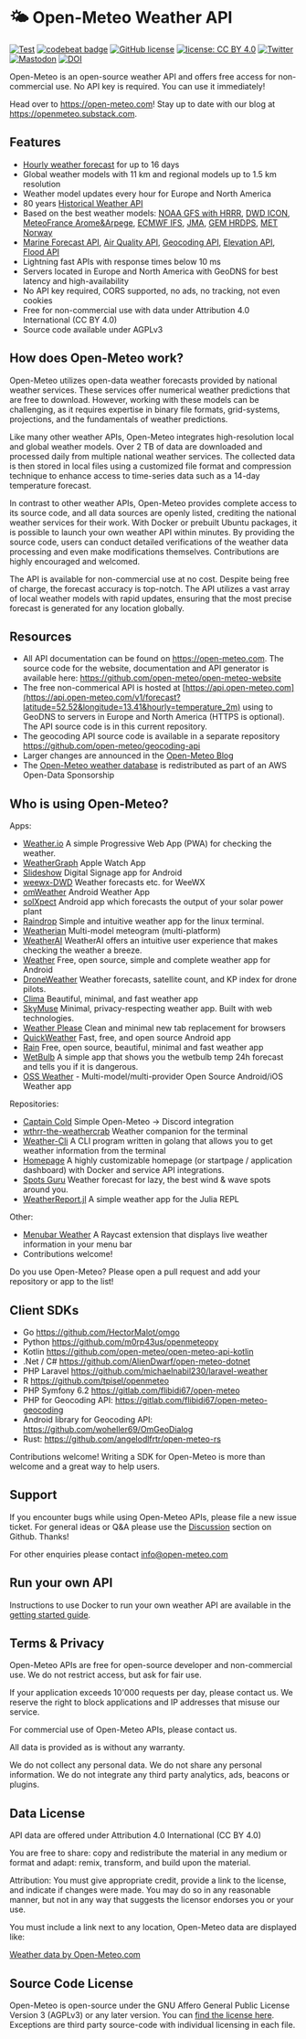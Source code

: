 # 🌤 Open-Meteo Weather API

[![Test](https://github.com/open-meteo/open-meteo/actions/workflows/test.yml/badge.svg?branch=main)](https://github.com/open-meteo/open-meteo/actions/workflows/test.yml) [![codebeat badge](https://codebeat.co/badges/af28fed6-9cbf-41df-96a1-9bba03ae3c53)](https://codebeat.co/projects/github-com-open-meteo-open-meteo-main) [![GitHub license](https://img.shields.io/github/license/open-meteo/open-meteo)](https://github.com/open-meteo/open-meteo/blob/main/LICENSE) [![license: CC BY 4.0](https://img.shields.io/badge/license-CC%20BY%204.0-lightgrey.svg)](https://creativecommons.org/licenses/by/4.0/) [![Twitter](https://img.shields.io/badge/follow-%40open_meteo-1DA1F2?logo=twitter&style=social)](https://twitter.com/open_meteo) [![Mastodon](https://img.shields.io/mastodon/follow/109320332765909743?domain=https%3A%2F%2Ffosstodon.org)](https://fosstodon.org/@openmeteo) [![DOI](https://zenodo.org/badge/DOI/10.5281/zenodo.7970649.svg)](https://doi.org/10.5281/zenodo.7970649)


Open-Meteo is an open-source weather API and offers free access for non-commercial use. No API key is required. You can use it immediately!

Head over to https://open-meteo.com! Stay up to date with our blog at https://openmeteo.substack.com.

## Features
- [Hourly weather forecast](https://open-meteo.com/en/docs) for up to 16 days
- Global weather models with 11 km and regional models up to 1.5 km resolution
- Weather model updates every hour for Europe and North America
- 80 years [Historical Weather API](https://open-meteo.com/en/docs/historical-weather-api)
- Based on the best weather models: [NOAA GFS with HRRR](https://open-meteo.com/en/docs/gfs-api), [DWD ICON](https://open-meteo.com/en/docs/dwd-api), [MeteoFrance Arome&Arpege](https://open-meteo.com/en/docs/meteofrance-api), [ECMWF IFS](https://open-meteo.com/en/docs/ecmwf-api), [JMA](https://open-meteo.com/en/docs/jma-api), [GEM HRDPS](https://open-meteo.com/en/docs/gem-api), [MET Norway](https://open-meteo.com/en/docs/metno-api)
- [Marine Forecast API](https://open-meteo.com/en/docs/marine-weather-api), [Air Quality API](https://open-meteo.com/en/docs/air-quality-api), [Geocoding API](https://open-meteo.com/en/docs/geocoding-api), [Elevation API](https://open-meteo.com/en/docs/elevation-api), [Flood API](https://open-meteo.com/en/docs/flood-api)
- Lightning fast APIs with response times below 10 ms
- Servers located in Europe and North America with GeoDNS for best latency and high-availability
- No API key required, CORS supported, no ads, no tracking, not even cookies
- Free for non-commercial use with data under Attribution 4.0 International (CC BY 4.0)
- Source code available under AGPLv3

## How does Open-Meteo work?
Open-Meteo utilizes open-data weather forecasts provided by national weather services. These services offer numerical weather predictions that are free to download. However, working with these models can be challenging, as it requires expertise in binary file formats, grid-systems, projections, and the fundamentals of weather predictions.

Like many other weather APIs, Open-Meteo integrates high-resolution local and global weather models. Over 2 TB of data are downloaded and processed daily from multiple national weather services. The collected data is then stored in local files using a customized file format and compression technique to enhance access to time-series data such as a 14-day temperature forecast.

In contrast to other weather APIs, Open-Meteo provides complete access to its source code, and all data sources are openly listed, crediting the national weather services for their work. With Docker or prebuilt Ubuntu packages, it is possible to launch your own weather API within minutes. By providing the source code, users can conduct detailed verifications of the weather data processing and even make modifications themselves. Contributions are highly encouraged and welcomed.

The API is available for non-commercial use at no cost. Despite being free of charge, the forecast accuracy is top-notch. The API utilizes a vast array of local weather models with rapid updates, ensuring that the most precise forecast is generated for any location globally.

## Resources
- All API documentation can be found on https://open-meteo.com. The source code for the website, documentation and API generator is available here: https://github.com/open-meteo/open-meteo-website
- The free non-commerical API is hosted at [https://api.open-meteo.com](https://api.open-meteo.com/v1/forecast?latitude=52.52&longitude=13.41&hourly=temperature_2m) using to GeoDNS to servers in Europe and North America (HTTPS is optional). The API source code is in this current repository.
- The geocoding API source code is available in a separate repository https://github.com/open-meteo/geocoding-api
- Larger changes are announced in the [Open-Meteo Blog](https://openmeteo.substack.com)
- The [Open-Meteo weather database](https://github.com/open-meteo/open-data) is redistributed as part of an AWS Open-Data Sponsorship

## Who is using Open-Meteo?
Apps:
- [Weather.io](https://weather.roessner.tech) A simple Progressive Web App (PWA) for checking the weather.
- [WeatherGraph](https://weathergraph.app) Apple Watch App
- [Slideshow](https://slideshow.digital/) Digital Signage app for Android
- [weewx-DWD](https://github.com/roe-dl/weewx-DWD) Weather forecasts etc. for WeeWX
- [omWeather](https://github.com/woheller69/omweather) Android Weather App
- [solXpect](https://github.com/woheller69/solxpect) Android app which forecasts the output of your solar power plant
- [Raindrop](https://github.com/metalfoxdev/Raindrop) Simple and intuitive weather app for the linux terminal.
- [Weatherian](https://weatherian.com/) Multi-model meteogram (multi-platform)
- [WeatherAI](https://play.google.com/store/apps/details?id=com.kingfu.weatherai) WeatherAI offers an intuitive user experience that makes checking the weather a breeze.
- [Weather](https://github.com/GustavLindberg99/AndroidWeather) Free, open source, simple and complete weather app for Android
- [DroneWeather](https://play.google.com/store/apps/details?id=xyz.droneweather.app) Weather forecasts, satellite count, and KP index for drone pilots.
- [Clima](https://f-droid.org/packages/co.prestosole.clima/) Beautiful, minimal, and fast weather app
- [SkyMuse](https://github.com/cakephone/skymuse) Minimal, privacy-respecting weather app. Built with web technologies.
- [Weather Please](https://github.com/ggaidelevicius/weather-please/) Clean and minimal new tab replacement for browsers
- [QuickWeather](https://github.com/TylerWilliamson/QuickWeather) Fast, free, and open source Android app
- [Rain](https://github.com/DarkMooNight/Rain) Free, open source, beautiful, minimal and fast weather app
- [WetBulb](https://github.com/Isma1306/wetbulb-forecast) A simple app that shows you the wetbulb temp 24h forecast and tells you if it is dangerous.
- [OSS Weather](https://github.com/Akylas/oss-weather) - Multi-model/multi-provider Open Source Android/iOS Weather app

Repositories:
- [Captain Cold](https://github.com/cburton-godaddy/captain-cold) Simple Open-Meteo -> Discord integration
- [wthrr-the-weathercrab](https://github.com/tobealive/wthrr-the-weathercrab) Weather companion for the terminal
- [Weather-Cli](https://github.com/Rayrsn/Weather-Cli) A CLI program written in golang that allows you to get weather information from the terminal
- [Homepage](https://github.com/benphelps/homepage/) A highly customizable homepage (or startpage / application dashboard) with Docker and service API integrations.
- [Spots Guru](https://www.spots.guru) Weather forecast for lazy, the best wind & wave spots around you.
- [WeatherReport.jl](https://github.com/vnegi10/WeatherReport.jl) A simple weather app for the Julia REPL

Other:
- [Menubar Weather](https://www.raycast.com/koinzhang/menubar-weather) A Raycast extension that displays live weather information in your menu bar
- Contributions welcome!

Do you use Open-Meteo? Please open a pull request and add your repository or app to the list!

## Client SDKs
- Go https://github.com/HectorMalot/omgo
- Python https://github.com/m0rp43us/openmeteopy
- Kotlin https://github.com/open-meteo/open-meteo-api-kotlin
- .Net / C# https://github.com/AlienDwarf/open-meteo-dotnet
- PHP Laravel https://github.com/michaelnabil230/laravel-weather
- R https://github.com/tpisel/openmeteo
- PHP Symfony 6.2 https://gitlab.com/flibidi67/open-meteo
- PHP for Geocoding API: https://gitlab.com/flibidi67/open-meteo-geocoding
- Android library for Geocoding API: https://github.com/woheller69/OmGeoDialog
- Rust: https://github.com/angelodlfrtr/open-meteo-rs

Contributions welcome! Writing a SDK for Open-Meteo is more than welcome and a great way to help users.

## Support
If you encounter bugs while using Open-Meteo APIs, please file a new issue ticket. For general ideas or Q&A please use the [Discussion](https://github.com/open-meteo/open-meteo/discussions) section on Github. Thanks!

For other enquiries please contact info@open-meteo.com


## Run your own API
Instructions to use Docker to run your own weather API are available in the [getting started guide](/docs/getting-started.md).



## Terms & Privacy
Open-Meteo APIs are free for open-source developer and non-commercial use. We do not restrict access, but ask for fair use.

If your application exceeds 10'000 requests per day, please contact us. We reserve the right to block applications and IP addresses that misuse our service.

For commercial use of Open-Meteo APIs, please contact us.

All data is provided as is without any warranty.

We do not collect any personal data. We do not share any personal information. We do not integrate any third party analytics, ads, beacons or plugins.

## Data License
API data are offered under Attribution 4.0 International (CC BY 4.0)

You are free to share: copy and redistribute the material in any medium or format and adapt: remix, transform, and build upon the material.

Attribution: You must give appropriate credit, provide a link to the license, and indicate if changes were made. You may do so in any reasonable manner, but not in any way that suggests the licensor endorses you or your use.

You must include a link next to any location, Open-Meteo data are displayed like:

<a href="https://open-meteo.com/">Weather data by Open-Meteo.com</a>


## Source Code License
Open-Meteo is open-source under the GNU Affero General Public License Version 3 (AGPLv3) or any later version. You can [find the license here](LICENSE). Exceptions are third party source-code with individual licensing in each file.
